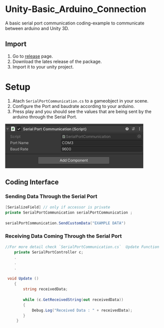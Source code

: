 # Unity-Basic_Arduino_Connection
A basic serial port communication coding-example to communicate between arduino and Unity 3D.

## Import

1. Go to [release](https://github.com/ertanturan/Unity-Screenshot-Tool/releases) page.
2. Download the lates release of the package.
3. Import it to your unity project.



# Setup

1. Atach `SerialPortCommunication.cs` to a gameobject in your scene.
2. Configure the Port and baudrate according to your arduino.
3. Press play and you should see the values that are being sent by the arduino through the Serial Port.

![Serial Port Communication](/GithubImages/SerialPortCommunication.png)


## Coding Interface

### Sending Data Through the Serial Port

``` csharp 
[SerializeField] // only if accessor is private
private SerialPortCommunication serialPortCommunication ;

serialPortCommunication.SendCustomData("EXAMPLE DATA")

```

### Receiving Data Coming Through the Serial Port

``` csharp 
//For more detail check `SerialPortCommunication.cs`  Update Function
    private SerialPortController c;
    .
    .
    .
    
 void Update ()
    {
        string receivedData;
        
        while (c.GetReceivedString(out receivedData))
        {
            Debug.Log("Received Data : " + receivedData);
        }
     }

```
